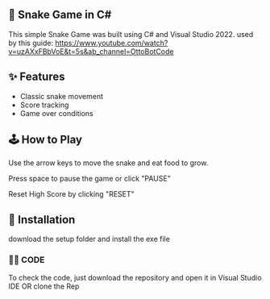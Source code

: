 ## 🐍 Snake Game in C# ##
This  simple Snake Game was built using C# and Visual Studio 2022.
used by this guide: https://www.youtube.com/watch?v=uzAXxFBbVoE&t=5s&ab_channel=OttoBotCode

## ✨ Features ##
- Classic snake movement
- Score tracking
- Game over conditions

## 🕹️ How to Play
Use the arrow keys to move the snake and eat food to grow.

Press space to pause the game or click "PAUSE"

Reset High Score by clicking "RESET"

## 💾 Installation
download the setup folder and install the exe file


### 🧑‍💻 CODE 

To check the code, just download the repository and open it in Visual Studio IDE OR clone the Rep 
